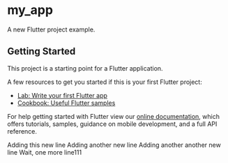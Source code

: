 # my_app

A new Flutter project example.

## Getting Started

This project is a starting point for a Flutter application.

A few resources to get you started if this is your first Flutter project:

- [Lab: Write your first Flutter app](https://flutter.dev/docs/get-started/codelab)
- [Cookbook: Useful Flutter samples](https://flutter.dev/docs/cookbook)

For help getting started with Flutter view our
[online documentation](https://flutter.dev/docs), which offers tutorials,
samples, guidance on mobile development, and a full API reference.

Adding this new line
Adding another new line
Adding another another new line
Wait, one more line111
